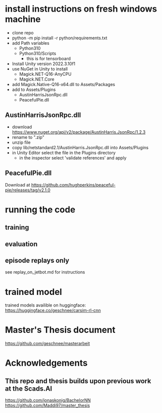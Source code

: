 
# install instructions on fresh windows machine

- clone repo
- python -m pip install -r python/requirements.txt
- add Path variables
    - Python310
    - Python310/Scripts
        - this is for tensorboard
- Install Unity version 2022.3.10f1
- use NuGet in Unity to install 
    - Magick.NET-Q16-AnyCPU
    - Magick.NET.Core
- add Magick.Native-Q16-x64.dll to Assets/Packages
- add to Assets/Plugins
    - AustinHarrisJsonRpc.dll
    - PeacefulPie.dll

## AustinHarrisJsonRpc.dll

- download https://www.nuget.org/api/v2/package/AustinHarris.JsonRpc/1.2.3
- rename to ".zip"
- unzip file
- copy lib/netstandard2.1/AustinHarris.JsonRpc.dll into Assets/Plugins
- in Unity Editor select the file in the Plugins directory
    - in the inspector select 'validate references' and apply

## PeacefulPie.dll

Download at https://github.com/hughperkins/peaceful-pie/releases/tag/v2.1.0

# running the code

## training

## evaluation

## episode replays only

see replay_on_jetbot.md for instructions

# trained model

trained models availible on huggingface:
https://huggingface.co/geschnee/carsim-rl-cnn

# Master's Thesis document

https://github.com/geschnee/masterarbeit

# Acknowledgements

## This repo and thesis builds upon previous work at the Scads.AI
https://github.com/jonaskonig/BachelorNN
https://github.com/Maddi97/master_thesis